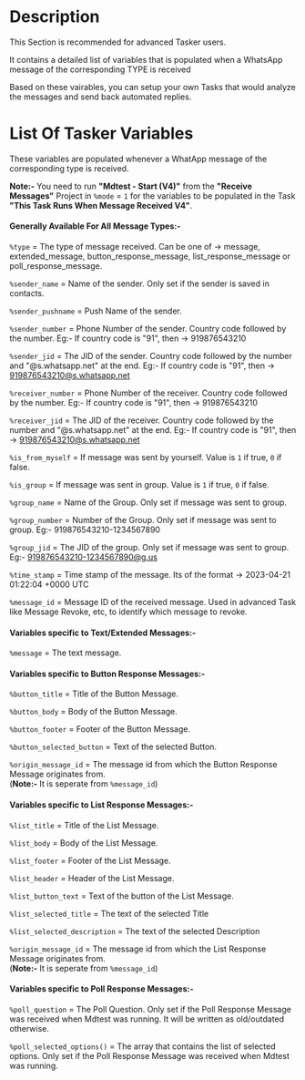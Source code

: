 # Description
This Section is recommended for advanced Tasker users.

It contains a detailed list of variables that is populated when a WhatsApp message of the corresponding TYPE is received

Based on these vairables, you can setup your own Tasks that would analyze the messages and send back automated replies.

# List Of Tasker Variables
These variables are populated whenever a WhatApp message of the corresponding type is received.

**Note:-** You need to run **"Mdtest - Start (V4)"** from the **"Receive Messages"** Project in `%mode` = `1` for the variables to be populated in the Task **"This Task Runs When Message Received V4"**.

#### Generally Available For All Message Types:-

`%type` = The type of message received. Can be one of -> message, extended_message, button_response_message, list_response_message or poll_response_message.

`%sender_name` = Name of the sender. Only set if the sender is saved in contacts.

`%sender_pushname` = Push Name of the sender.

`%sender_number` = Phone Number of the sender. Country code followed by the number. Eg:- If country code is "91", then -> 919876543210

`%sender_jid` = The JID of the sender. Country code followed by the number and "@s.whatsapp.net" at the end. Eg:- If country code is "91", then -> 919876543210@s.whatsapp.net

`%receiver_number` = Phone Number of the receiver. Country code followed by the number. Eg:- If country code is "91", then -> 919876543210

`%receiver_jid` = The JID of the receiver. Country code followed by the number and "@s.whatsapp.net" at the end. Eg:- If country code is "91", then -> 919876543210@s.whatsapp.net

`%is_from_myself` = If message was sent by yourself. Value is `1` if true, `0` if false.

`%is_group` = If message was sent in group. Value is `1` if true, `0` if false.

`%group_name` = Name of the Group. Only set if message was sent to group.

`%group_number` = Number of the Group. Only set if message was sent to group. Eg:- 919876543210-1234567890

`%group_jid` = The JID of the group. Only set if message was sent to group. Eg:- 919876543210-1234567890@g.us

`%time_stamp` = Time stamp of the message. Its of the format -> 2023-04-21 01:22:04 +0000 UTC

`%message_id` = Message ID of the received message. Used in advanced Task like Message Revoke, etc, to identify which message to revoke.

#### Variables specific to Text/Extended Messages:-

`%message` = The text message.

#### Variables specific to Button Response Messages:-

`%button_title` = Title of the Button Message.

`%button_body` = Body of the Button Message.

`%button_footer` = Footer of the Button Message.

`%button_selected_button` = Text of the selected Button.

`%origin_message_id` = The message id from which the Button Response Message originates from.  
(**Note:-** It is seperate from `%message_id`)

#### Variables specific to List Response Messages:-

`%list_title` = Title of the List Message.

`%list_body` = Body of the List Message.

`%list_footer` = Footer of the List Message.

`%list_header` = Header of the List Message.

`%list_button_text` = Text of the button of the List Message.

`%list_selected_title` = The text of the selected Title

`%list_selected_description` = The text of the  selected Description

`%origin_message_id` = The message id from which the List Response Message originates from.  
(**Note:-** It is seperate from `%message_id`)

#### Variables specific to Poll Response Messages:-

`%poll_question` = The Poll Question. Only set if the Poll Response Message was received when Mdtest was running. It will be written as old/outdated otherwise.

`%poll_selected_options()` = The array that contains the list of selected options. Only set if the Poll Response Message was received when Mdtest was running.
